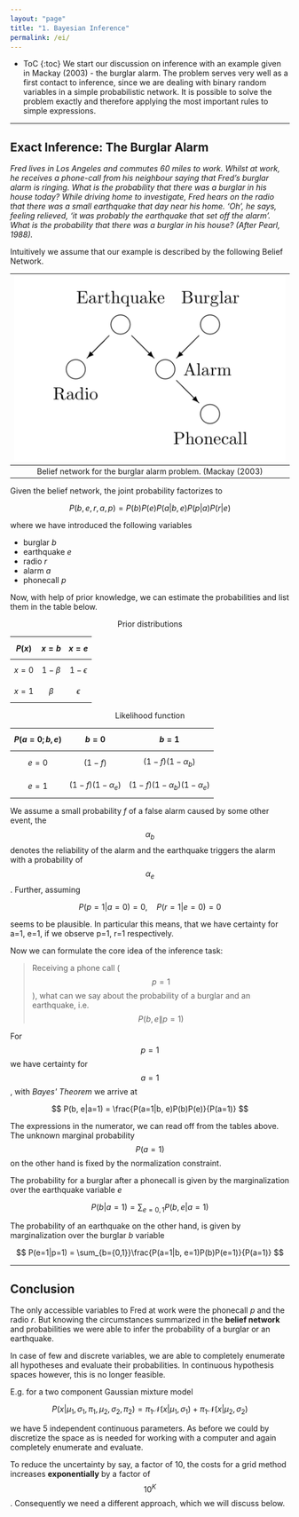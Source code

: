 ```yaml
---
layout: "page"
title: "1. Bayesian Inference"
permalink: /ei/
---
```

* ToC
{:toc}
We start our discussion on inference with an example given in Mackay (2003) - the burglar alarm. The problem serves very well as a first contact to inference, since we are dealing with binary random variables in a simple probabilistic network. It is possible to solve the problem exactly and therefore applying the most important rules to simple expressions.

---

## Exact Inference: The Burglar Alarm
*Fred lives in Los Angeles and commutes 60 miles to work. Whilst at work, he receives a phone-call from his neighbour saying that Fred’s burglar alarm is ringing. What is the probability that there was a burglar in his house today? While driving home to investigate, Fred hears on the radio that there was a small earthquake that day near his home. ‘Oh’, he says, feeling relieved, ‘it was probably the earthquake that set off the alarm’. What is the probability that there was a burglar in his house? (After Pearl, 1988).*

Intuitively we assume that our example is described by the following Belief Network.

| ![Belief Network](../images/1_1_belief_network.png "Belief Network") |
| :------------------------------------------------------------------: |
|     Belief network for the burglar alarm problem. (Mackay (2003)     |

Given the belief network, the joint probability factorizes to

$$
    P(b, e, r, a, p) = P(b)P(e)P(a|b,e)P(p|a)P(r |e)
$$

where we have introduced the following variables
- burglar *b*
- earthquake *e*
- radio *r*
- alarm *a*
- phonecall *p*

Now, with help of prior knowledge, we can estimate the probabilities and list them in the table below.

<center> Prior distributions </center>

| $$P(x)$$  |   $$x = b$$   |        $$x = e$$ |
| --------- | :-----------: | ---------------: |
| $$x = 0$$ | $$1 - \beta$$ | $$1 - \epsilon$$ |
| $$x = 1$$ |   $$\beta$$   |     $$\epsilon$$ |

<center> Likelihood function </center>

| $$P(a=0; b, e)$$ |    $$b = 0$$     |               $$b = 1$$ |
| ---------------- | :--------------: | ----------------------: |
| $$e = 0$$        |   $$(1 − f)$$    |        $$(1−f)(1−α_b)$$ |
| $$e = 1$$        | $$(1−f)(1−α_e)$$ | $$(1−f)(1−α_b)(1−α_e)$$ |

We assume a small probability *f* of a false alarm caused by some other event, the $$\alpha_b$$ denotes the reliability of the alarm and the earthquake triggers the alarm with a probability of $$\alpha_e$$. Further, assuming

$$
    P(p=1|a=0)=0, \quad P(r=1|e=0)=0
$$

seems to be plausible. In particular this means, that we have certainty for a=1, e=1, if we observe p=1, r=1 respectively.

Now we can formulate the core idea of the inference task: 

> Receiving a phone call ($$p=1$$), what can we say about the probability of a burglar and an earthquake, i.e. $$P(b,e\|p=1)$$

For $$p=1$$ we have certainty for $$a=1$$, with *Bayes' Theorem* we arrive at

$$
    P(b, e|a=1) = \frac{P(a=1|b, e)P(b)P(e)}{P(a=1)}
$$

The expressions in the numerator, we can read off from the tables above. The unknown marginal probability $$P(a=1)$$ on the other hand is fixed by the normalization constraint.

The probability for a burglar after a phonecall is given by the marginalization over the earthquake variable *e*

$$
    P(b|a=1) = \sum_{e={0,1}} P(b,e|a=1)
$$

The probability of an earthquake on the other hand, is given by marginalization over the burglar *b* variable

$$
    P(e=1|p=1) =  \sum_{b={0,1}}\frac{P(a=1|b, e=1)P(b)P(e=1)}{P(a=1)}
$$

---

## Conclusion
The only accessible variables to Fred at work were the phonecall *p* and the radio *r*. But knowing the circumstances summarized in the **belief network** and probabilities we were able to infer the probability of a burglar or an earthquake.

In case of few and discrete variables, we are able to completely enumerate all hypotheses and evaluate their probabilities. In continuous hypothesis spaces however, this is no longer feasible. 

E.g. for a two component Gaussian mixture model

$$
        P(x| \mu_1, \sigma_1, \pi_1, \mu_2, \sigma_2, \pi_2) = \pi_1 \mathcal N (x| \mu_1, \sigma_1) + \pi_1 \mathcal N (x| \mu_2, \sigma_2)
$$

we have 5 independent continuous parameters. As before we could by discretize the space as is needed for working with a computer and again completely enumerate and evaluate.

To reduce the uncertainty by say, a factor of 10, the costs for a grid method increases **exponentially** by a factor of $$10^K$$. Consequently we need a different approach, which we will discuss below.